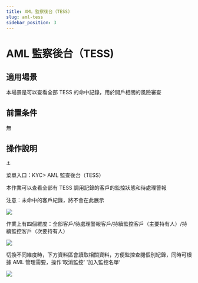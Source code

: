 ```yaml
---
title: AML 監察後台（TESS)
slug: aml-tess
sidebar_position: 3
---
```



# AML 監察後台（TESS)

## 適用場景

本場景是可以查看全部 TESS 的命中記錄，用於開戶相關的風險審查

## 前置条件

無

## 操作說明

<div class="callout callout-bg-6 callout-border-6">
<div class='callout-emoji'>⚓</div>
<p>菜單入口：KYC&gt; AML 監查後台（TESS）</p>
</div>

本作業可以查看全部有 TESS 調用記錄的客戶的監控狀態和待處理警報

注意：未命中的客戶紀錄，將不會在此展示

<img src="/assets/P86Gb51eVoQeEfxqzfQcJcvDnKr.png" src-width="3224" src-height="1618" align="center"/>

 作業上有四個維度：全部客戶/待處理警報客戶/持續監控客戶（主要持有人）/持續監控客戶（次要持有人）

<img src="/assets/NwZHbeCvvokJfAx9ILwcLy7NnQf.png" src-width="3226" src-height="354" align="center"/>

切換不同維度時，下方資料區會讀取相關資料，方便監控查閱個別紀錄，同時可根據 AML 管理需要，操作‘取消監控' '加入監控名單‘

<img src="/assets/UufEbDUO3oIU5dxWwXMcTKgVnbc.png" src-width="3208" src-height="1606" align="center"/>

